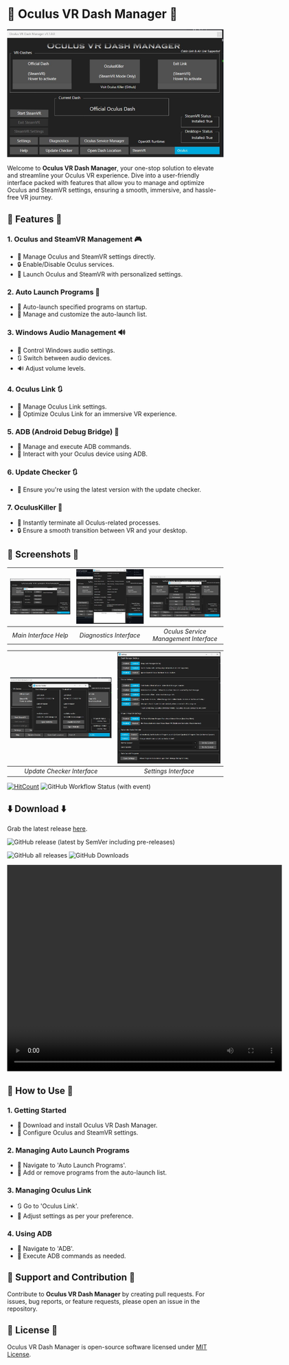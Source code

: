 # 🚀 Oculus VR Dash Manager 🚀

![Main Interface](https://github.com/DevOculus-Meta-Quest/Oculus-VR-Dash-Manager/blob/Main/assets/images/Main.png)

Welcome to **Oculus VR Dash Manager**, your one-stop solution to elevate and streamline your Oculus VR experience. Dive into a user-friendly interface packed with features that allow you to manage and optimize Oculus and SteamVR settings, ensuring a smooth, immersive, and hassle-free VR journey.

## 🌟 Features 🌟

### 1. Oculus and SteamVR Management 🎮
   - 🚀 Manage Oculus and SteamVR settings directly.
   - 🔒 Enable/Disable Oculus services.
   - 🚀 Launch Oculus and SteamVR with personalized settings.

### 2. Auto Launch Programs 🚗
   - 🚀 Auto-launch specified programs on startup.
   - 🔧 Manage and customize the auto-launch list.

### 3. Windows Audio Management 🔊
   - 🎵 Control Windows audio settings.
   - 🔃 Switch between audio devices.
   - 🔊 Adjust volume levels.

### 4. Oculus Link 🔃
   - 🔗 Manage Oculus Link settings.
   - 🚀 Optimize Oculus Link for an immersive VR experience.

### 5. ADB (Android Debug Bridge) 🌉
   - 🚀 Manage and execute ADB commands.
   - 📱 Interact with your Oculus device using ADB.

### 6. Update Checker 🔃
   - 🚀 Ensure you're using the latest version with the update checker.

### 7. OculusKiller 🚫
   - 🚀 Instantly terminate all Oculus-related processes.
   - 🔒 Ensure a smooth transition between VR and your desktop.

## 📸 Screenshots 📸

| ![Main Help](https://github.com/DevOculus-Meta-Quest/Oculus-VR-Dash-Manager/blob/Main/assets/images/main_help.png) | ![Diagnostics](https://github.com/DevOculus-Meta-Quest/Oculus-VR-Dash-Manager/blob/Main/assets/images/Main_Diagnostics.png) | ![Oculus Service](https://github.com/DevOculus-Meta-Quest/Oculus-VR-Dash-Manager/blob/Main/assets/images/Main_OculusService.png) |
|:---:|:---:|:---:|
| *Main Interface Help* | *Diagnostics Interface* | *Oculus Service Management Interface* |

| ![Update Checker](https://github.com/DevOculus-Meta-Quest/Oculus-VR-Dash-Manager/blob/Main/assets/images/Main_UpdateChecker.png) | ![Settings](https://github.com/DevOculus-Meta-Quest/Oculus-VR-Dash-Manager/blob/Main/assets/images/Settings.png) |
|:---:|:---:|
| *Update Checker Interface* | *Settings Interface* |

[![HitCount](https://hits.dwyl.com/DevOculus-Meta-Quest/Oculus-VR-Dash-Manager.svg)](https://hits.dwyl.com/DevOculus-Meta-Quest/Oculus-VR-Dash-Manager)
![GitHub Workflow Status (with event)](https://img.shields.io/github/actions/workflow/status/DevOculus-Meta-Quest/Oculus-VR-Dash-Manager/Build_and_Release.yml)

## ⬇️ Download ⬇️

Grab the latest release [here](https://github.com/DevOculus-Meta-Quest/Oculus-VR-Dash-Manager/releases).

![GitHub release (latest by SemVer including pre-releases)](https://img.shields.io/github/downloads-pre/DevOculus-Meta-Quest/Oculus-VR-Dash-Manager/latest/total?style=plastic)

![GitHub all releases](https://img.shields.io/github/downloads/DevOculus-Meta-Quest/Oculus-VR-Dash-Manager/total?style=plastic)
![GitHub Downloads](https://img.shields.io/github/release-date/DevOculus-Meta-Quest/Oculus-VR-Dash-Manager?style=plastic)


<video width="640" height="480" controls>
  <source src="https://github.com/DevOculus-Meta-Quest/Oculus-VR-Dash-Manager/blob/Main/assets/images/Oculus_VR_Dash_Manager_compressed.webm" type="video/webm">
  Your browser does not support the video tag.
</video>

## 🚀 How to Use 🚀

### 1. **Getting Started**
   - 🚀 Download and install Oculus VR Dash Manager.
   - 🔧 Configure Oculus and SteamVR settings.

### 2. **Managing Auto Launch Programs**
   - 🚗 Navigate to 'Auto Launch Programs'.
   - 🔧 Add or remove programs from the auto-launch list.

### 3. **Managing Oculus Link**
   - 🔃 Go to 'Oculus Link'.
   - 🔧 Adjust settings as per your preference.

### 4. **Using ADB**
   - 🌉 Navigate to 'ADB'.
   - 🔧 Execute ADB commands as needed.

## 🤝 Support and Contribution 🤝

Contribute to **Oculus VR Dash Manager** by creating pull requests. For issues, bug reports, or feature requests, please open an issue in the repository.

## 📜 License 📜

Oculus VR Dash Manager is open-source software licensed under [MIT License](LICENSE).
